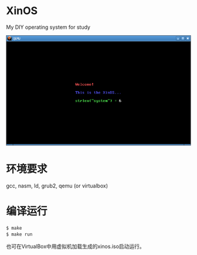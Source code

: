 # XinOS
My DIY operating system for study

![](https://raw.githubusercontent.com/archtaurus/XinOS/master/screenshot/firstlook.png)

# 环境要求
gcc, nasm, ld, grub2, qemu (or virtualbox)

# 编译运行
```bash
$ make
$ make run
```
也可在VirtualBox中用虚拟机加载生成的xinos.iso启动运行。

